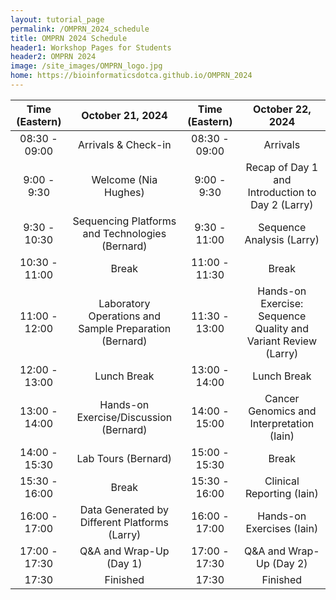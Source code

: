 ```yaml
---
layout: tutorial_page
permalink: /OMPRN_2024_schedule
title: OMPRN 2024 Schedule
header1: Workshop Pages for Students
header2: OMPRN 2024
image: /site_images/OMPRN_logo.jpg
home: https://bioinformaticsdotca.github.io/OMPRN_2024
---
```


| Time (Eastern) |                    October 21, 2024                    | Time (Eastern) |                        October 22, 2024                        |
| :------------: | :----------------------------------------------------: | :------------: | :------------------------------------------------------------: |
| 08:30 - 09:00  |                  Arrivals & Check-in                   | 08:30 - 09:00  |                            Arrivals                            |
|  9:00 - 9:30   |                  Welcome (Nia Hughes)                  |  9:00 - 9:30   |        Recap of Day 1 and Introduction to Day 2 (Larry)        |
|  9:30 - 10:30  |    Sequencing Platforms and Technologies (Bernard)     |  9:30 - 11:00  |                   Sequence Analysis (Larry)                    |
| 10:30 - 11:00  |                         Break                          | 11:00 - 11:30  |                             Break                              |
| 11:00 - 12:00  | Laboratory Operations and Sample Preparation (Bernard) | 11:30 - 13:00  | Hands-on Exercise: Sequence Quality and Variant Review (Larry) |
| 12:00 - 13:00  |                      Lunch Break                       | 13:00 - 14:00  |                          Lunch Break                           |
| 13:00 - 14:00  |         Hands-on Exercise/Discussion (Bernard)         | 14:00 - 15:00  |           Cancer Genomics and Interpretation (Iain)            |
| 14:00 - 15:30  |                  Lab Tours (Bernard)                   | 15:00 - 15:30  |                             Break                              |
| 15:30 - 16:00  |                         Break                          | 15:30 - 16:00  |                   Clinical Reporting (Iain)                    |
| 16:00 - 17:00  |     Data Generated by Different Platforms (Larry)      | 16:00 - 17:00  |                   Hands-on Exercises (Iain)                    |
| 17:00 - 17:30  |                Q&A and Wrap-Up (Day 1)                 | 17:00 - 17:30  |                    Q&A and Wrap-Up (Day 2)                     |
|     17:30      |                        Finished                        |     17:30      |                            Finished                            |